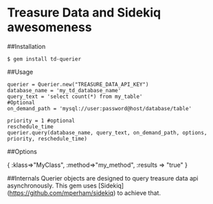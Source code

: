 # Treasure Data and Sidekiq awesomeness

##Installation

    $ gem install td-querier

##Usage
```
querier = Querier.new("TREASURE_DATA_API_KEY")
database_name = 'my_td_database_name'
query_text = 'select count(*) from my_table'
#Optional
on_demand_path = 'mysql://user:password@host/database/table'

priority = 1 #optional
reschedule_time
querier.query(database_name, query_text, on_demand_path, options, priority, reschedule_time) 
```

##Options

{
    :klass=>"MyClass", 
    :method=>"my_method", 
    :results => "true"
}

##Internals
Querier objects are designed to query treasure data api asynchronously. This gem uses [Sidekiq] (https://github.com/mperham/sidekiq) to achieve that.
